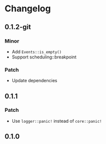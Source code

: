 # Changelog

## 0.1.2-git

### Minor

- Add `Events::is_empty()`
- Support scheduling::breakpoint

### Patch

- Update dependencies

## 0.1.1

### Patch

- Use `logger::panic!` instead of `core::panic!`

## 0.1.0

<!-- Update PR number to skip CHANGELOG.md test: #113 -->
